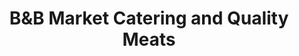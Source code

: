 ---
title: "B&B Market Catering and Quality Meats"
url: /cloquet/bundb-market-catering-and-quality-meats/
shop: Metzgerei
---